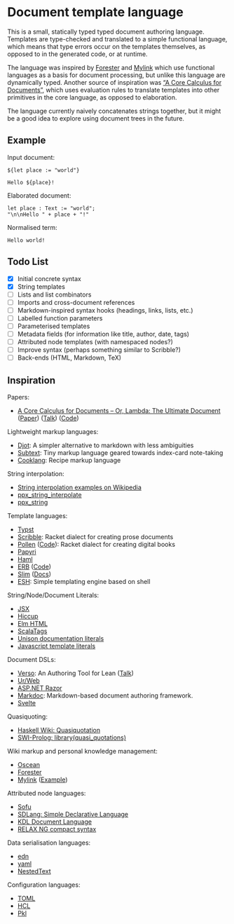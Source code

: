 # Document template language

This is a small, statically typed typed document authoring language.
Templates are type-checked and translated to a simple functional language,
which means that type errors occur on the templates themselves, as opposed to in
the generated code, or at runtime.

The language was inspired by [Forester](https://github.com/jonsterling/ocaml-forester)
and [Mylink](https://github.com/kalyani-tt/mylink) which use functional
languages as a basis for document processing, but unlike this language are
dynamically typed.
Another source of inspiration was [“A Core Calculus for Documents”](https://blog.brownplt.org/2023/12/28/document-calculus.html),
which uses evaluation rules to translate templates into other primitives in
the core language, as opposed to elaboration.

The language currently naively concatenates strings together, but it might be a
good idea to explore using document trees in the future.

## Example

<!-- TODO: use mdx to text the following example -->

Input document:

```text
${let place := "world"}

Hello ${place}!
```

Elaborated document:

```
let place : Text := "world";
"\n\nHello " + place + "!"
```

Normalised term:

```
Hello world!
```

## Todo List

- [x] Initial concrete syntax
- [x] String templates
- [ ] Lists and list combinators
- [ ] Imports and cross-document references
- [ ] Markdown-inspired syntax hooks (headings, links, lists, etc.)
- [ ] Labelled function parameters
- [ ] Parameterised templates
- [ ] Metadata fields (for information like title, author, date, tags)
- [ ] Attributed node templates (with namespaced nodes?)
- [ ] Improve syntax (perhaps something similar to Scribble?)
- [ ] Back-ends (HTML, Markdown, TeX)

## Inspiration

Papers:

- [A Core Calculus for Documents – Or, Lambda: The Ultimate Document](https://blog.brownplt.org/2023/12/28/document-calculus.html)
  ([Paper](https://doi.org/10.1145/3632865))
  ([Talk](https://www.youtube.com/watch?v=yC4ja0Zines))
  ([Code](https://github.com/cognitive-engineering-lab/document-calculus))

Lightweight markup languages:

- [Djot](https://djot.net/): A simpler alternative to markdown with less ambiguities
- [Subtext](https://github.com/subconsciousnetwork/subtext): Tiny markup language geared towards index-card note-taking
- [Cooklang](https://cooklang.org/): Recipe markup language

String interpolation:

- [String interpolation examples on Wikipedia](https://en.wikipedia.org/wiki/String_interpolation#Examples)
- [ppx_string_interpolate](https://github.com/sheijk/ppx_string_interpolate)
- [ppx_string](https://github.com/janestreet/ppx_string)

Template languages:

- [Typst](https://typst.app/)
- [Scribble](https://docs.racket-lang.org/scribble/):
  Racket dialect for creating prose documents
- [Pollen](https://docs.racket-lang.org/pollen/) ([Code](https://git.matthewbutterick.com/mbutterick/pollen)):
  Racket dialect for creating digital books
- [Papyri](https://kaya3.github.io/papyri/)
- [Haml](https://haml.info/)
- [ERB](https://docs.ruby-lang.org/en/master/ERB.html) ([Code](https://github.com/ruby/erb))
- [Slim](https://slim-template.github.io/) ([Docs](https://rubydoc.info/gems/slim/frames))
- [ESH](https://github.com/jirutka/esh): Simple templating engine based on shell

String/Node/Document Literals:

- [JSX](https://facebook.github.io/jsx/)
- [Hiccup](https://github.com/weavejester/hiccup)
- [Elm HTML](https://package.elm-lang.org/packages/elm/html/latest/)
- [ScalaTags](https://com-lihaoyi.github.io/scalatags/)
- [Unison documentation literals](https://www.unison-lang.org/docs/usage-topics/documentation/)
- [Javascript template literals](https://developer.mozilla.org/en-US/docs/Web/JavaScript/Reference/Template_literals)

Document DSLs:

- [Verso](https://github.com/leanprover/verso/): An Authoring Tool for Lean ([Talk](https://www.youtube.com/watch?v=dv_vmVs3SQQ))
- [Ur/Web](http://impredicative.com/ur/)
- [ASP.NET Razor](https://aspnetcore.readthedocs.io/en/stable/mvc/views/razor.html)
- [Markdoc](https://markdoc.dev/): Markdown-based document authoring framework.
- [Svelte](https://svelte.dev/)

Quasiquoting:

- [Haskell Wiki: Quasiquotation](https://wiki.haskell.org/Quasiquotation)
- [SWI-Prolog: library(quasi_quotations)](https://www.swi-prolog.org/pldoc/man?section=quasiquotations)

Wiki markup and personal knowledge management:

- [Oscean](https://wiki.xxiivv.com/site/oscean.html)
- [Forester](https://github.com/jonsterling/ocaml-forester)
- [Mylink](https://github.com/kalyani-tt/mylink) ([Example](https://github.com/kalyani-tt/kalyani-tt.github.io))

Attributed node languages:

- [Sofu](https://sofu.sourceforge.net)
- [SDLang: Simple Declarative Language](https://sdlang.org/)
- [KDL Document Language](https://kdl.dev/)
- [RELAX NG compact syntax](https://relaxng.org/compact-tutorial-20030326.html)

Data serialisation languages:

- [edn](https://github.com/edn-format/edn)
- [yaml](https://yaml.org/)
- [NestedText](https://nestedtext.org/)

Configuration languages:

- [TOML](https://toml.io/)
- [HCL](https://github.com/hashicorp/hcl)
- [Pkl](https://pkl-lang.org/)
